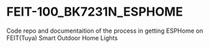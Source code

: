# FEIT-100_BK7231N_ESPHOME
Code repo and documentaition of the process in getting ESPHome on FEIT(Tuya) Smart Outdoor Home Lights
